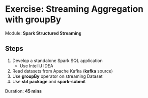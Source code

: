 # Exercise: Streaming Aggregation with groupBy

Module: **Spark Structured Streaming**

## Steps

1. Develop a standalone Spark SQL application
    * Use IntelliJ IDEA
2. Read datasets from Apache Kafka (**kafka** source)
3. Use **groupBy** operator on streaming Dataset
4. Use **sbt package** and **spark-submit**

Duration: **45 mins**

<!--
## Solution

val solution = ???
-->
